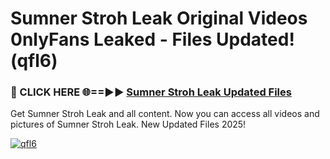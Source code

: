 # Sumner Stroh Leak Original Videos 0nlyFans Leaked - Files Updated! (qfl6)

<h3>🔴 CLICK HERE 🌐==►► <a href="https://tinyurl.com/ehrbuxhb" rel="nofollow">Sumner Stroh Leak Updated Files</a></h3>

Get Sumner Stroh Leak and all content. Now you can access all videos and pictures of Sumner Stroh Leak. New Updated Files 2025!

[![qfl6](https://i.imgur.com/lVYEuWS.gif)](https://tinyurl.com/ehrbuxhb)
